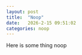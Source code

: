 ```yaml
---
layout: post
title:  "Noop"
date:   2026-2-15 09:51:02
categories: noop
---
```



Here is some thing noop
